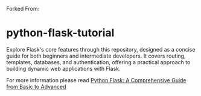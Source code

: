 Forked From:
# python-flask-tutorial
Explore Flask's core features through this repository, designed as a concise guide for both beginners and intermediate developers. It covers routing, templates, databases, and authentication, offering a practical approach to building dynamic web applications with Flask.

For more information please read [Python Flask: A Comprehensive Guide from Basic to Advanced](https://medium.com/@moraneus/python-flask-a-comprehensive-guide-from-basic-to-advanced-fbc6ec9aa5f7)
